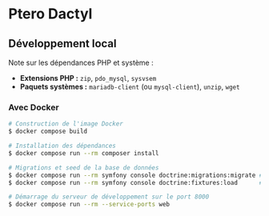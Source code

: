 # Ptero Dactyl

## Développement local

Note sur les dépendances PHP et système :
- **Extensions PHP :** `zip`, `pdo_mysql`, `sysvsem`
- **Paquets systèmes :** `mariadb-client` (ou `mysql-client`), `unzip`, `wget`

### Avec Docker

```bash
# Construction de l'image Docker
$ docker compose build

# Installation des dépendances
$ docker compose run --rm composer install

# Migrations et seed de la base de données
$ docker compose run --rm symfony console doctrine:migrations:migrate # answer 'yes'
$ docker compose run --rm symfony console doctrine:fixtures:load      # anser 'yes'

# Démarrage du serveur de développement sur le port 8000
$ docker compose run --rm --service-ports web
```
